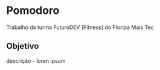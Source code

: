 # Pomodoro

Trabalho da turma FuturoDEV [Fitness] do Floripa Mais Tec

## Objetivo
descrição - loren ipsum